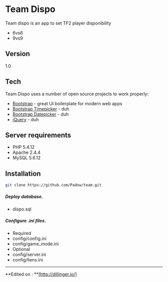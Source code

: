 Team Dispo
=========

Team dispo is an app to set TF2 player disponibility 

  - 6vs6
  - 9vs9

Version
----

1.0

Tech
-----------

Team Dispo uses a number of open source projects to work properly:


* [Bootstrap] - great UI boilerplate for modern web apps
* [Bootstrap Timepicker] - duh
* [Bootstrap Datepicker] - duh
* [jQuery] - duh 

Server requirements
-------------------
* PHP 5.4.12  
* Apache 2.4.4  
* MySQL 5.6.12  

Installation
--------------

```sh
git clone https://github.com/Padow/team.git
```
##### Deploy database.
* dispo.sql

##### Configure .ini files.
* Required
 * config/config.ini
 * config/game_mode.ini
* Optional
 * config/server.ini
 * config/liens.ini
 

--------------------------------------

**Edited on : **[http://dillinger.io/]

[Bootstrap]:http://getbootstrap.com/
[jQuery]:http://jquery.com
[Bootstrap Timepicker]:https://github.com/jdewit/bootstrap-timepicker
[Bootstrap Datepicker]:https://github.com/eternicode/bootstrap-datepicker/
[http://dillinger.io/]:http://dillinger.io/

